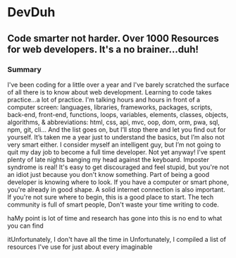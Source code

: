 # DevDuh 
## Code smarter not harder. Over 1000 Resources for web developers. It's a no brainer...duh!

### Summary

I've been coding for a little over a year and I've barely scratched the surface of all there is to know about web development. Learning to code takes practice...a lot of practice. I'm talking hours and hours in front of a computer screen: languages, libraries, frameworks, packages, scripts, back-end, front-end, functions, loops, variables, elements, classes, objects, algorithms, & abbreviations: html, css, api, mvc, oop, dom, orm, pwa, sql, npm, git, cli… And the list goes on, but I’ll stop there and let you find out for yourself. It’s taken me a year just to understand the basics, but I’m also not very smart either. I consider myself an intelligent guy, but I’m not going to quit my day job to become a full time developer. Not yet anyway! I’ve spent plenty of late nights banging my head against the keyboard. Imposter syndrome is real! It's easy to get discouraged and feel stupid, but you're not an idiot just because you don't know something. Part of being a good developer is knowing where to look. If you have a computer or smart phone, you're already in good shape. A solid internet connection is also important. If you're not sure where to begin, this is a good place to start. The tech community is full of smart people,   Don't waste your time writing to code.   


haMy point is lot of time and research has gone into this  is no end to what you can find 


itUnfortunately, I don't have all the time in  Unfortunately, I  compiled a list of resources I've use for just about every imaginable  
